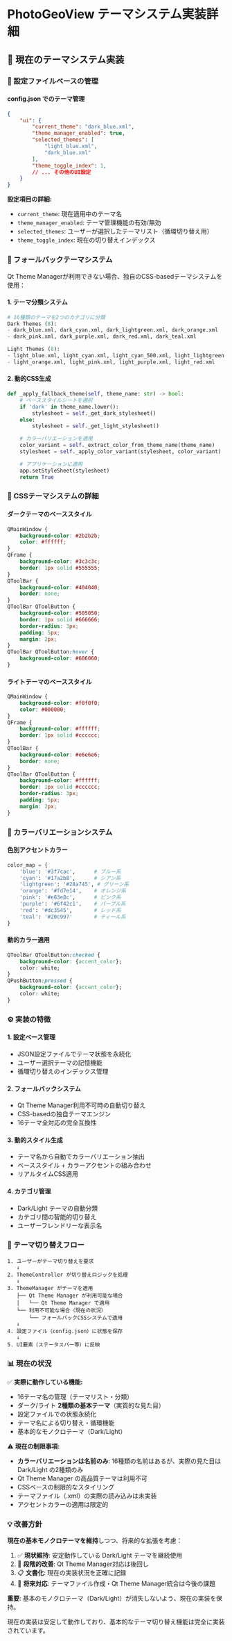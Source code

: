# PhotoGeoView テーマシステム実装詳細

## 🎨 現在のテーマシステム実装

### 📁 設定ファイルベースの管理

#### config.json でのテーマ管理
```json
{
    "ui": {
        "current_theme": "dark_blue.xml",
        "theme_manager_enabled": true,
        "selected_themes": [
            "light_blue.xml",
            "dark_blue.xml"
        ],
        "theme_toggle_index": 1,
        // ... その他のUI設定
    }
}
```

**設定項目の詳細:**
- `current_theme`: 現在適用中のテーマ名
- `theme_manager_enabled`: テーマ管理機能の有効/無効
- `selected_themes`: ユーザーが選択したテーマリスト（循環切り替え用）
- `theme_toggle_index`: 現在の切り替えインデックス

### 🔧 フォールバックテーマシステム

Qt Theme Managerが利用できない場合、独自のCSS-basedテーマシステムを使用：

#### 1. テーマ分類システム
```python
# 16種類のテーマを2つのカテゴリに分類
Dark Themes (8):
- dark_blue.xml, dark_cyan.xml, dark_lightgreen.xml, dark_orange.xml
- dark_pink.xml, dark_purple.xml, dark_red.xml, dark_teal.xml

Light Themes (8):
- light_blue.xml, light_cyan.xml, light_cyan_500.xml, light_lightgreen.xml
- light_orange.xml, light_pink.xml, light_purple.xml, light_red.xml
```

#### 2. 動的CSS生成
```python
def _apply_fallback_theme(self, theme_name: str) -> bool:
    # ベーススタイルシートを選択
    if 'dark' in theme_name.lower():
        stylesheet = self._get_dark_stylesheet()
    else:
        stylesheet = self._get_light_stylesheet()

    # カラーバリエーションを適用
    color_variant = self._extract_color_from_theme_name(theme_name)
    stylesheet = self._apply_color_variant(stylesheet, color_variant)

    # アプリケーションに適用
    app.setStyleSheet(stylesheet)
    return True
```

### 🎨 CSSテーマシステムの詳細

#### ダークテーマのベーススタイル
```css
QMainWindow {
    background-color: #2b2b2b;
    color: #ffffff;
}
QFrame {
    background-color: #3c3c3c;
    border: 1px solid #555555;
}
QToolBar {
    background-color: #404040;
    border: none;
}
QToolBar QToolButton {
    background-color: #505050;
    border: 1px solid #666666;
    border-radius: 3px;
    padding: 5px;
    margin: 2px;
}
QToolBar QToolButton:hover {
    background-color: #606060;
}
```

#### ライトテーマのベーススタイル
```css
QMainWindow {
    background-color: #f0f0f0;
    color: #000000;
}
QFrame {
    background-color: #ffffff;
    border: 1px solid #cccccc;
}
QToolBar {
    background-color: #e6e6e6;
    border: none;
}
QToolBar QToolButton {
    background-color: #ffffff;
    border: 1px solid #cccccc;
    border-radius: 3px;
    padding: 5px;
    margin: 2px;
}
```

### 🌈 カラーバリエーションシステム

#### 色別アクセントカラー
```python
color_map = {
    'blue': '#3f7cac',      # ブルー系
    'cyan': '#17a2b8',      # シアン系
    'lightgreen': '#28a745', # グリーン系
    'orange': '#fd7e14',    # オレンジ系
    'pink': '#e83e8c',      # ピンク系
    'purple': '#6f42c1',    # パープル系
    'red': '#dc3545',       # レッド系
    'teal': '#20c997'       # ティール系
}
```

#### 動的カラー適用
```css
QToolBar QToolButton:checked {
    background-color: {accent_color};
    color: white;
}
QPushButton:pressed {
    background-color: {accent_color};
    color: white;
}
```

### ⚙️ 実装の特徴

#### 1. **設定ベース管理**
- JSON設定ファイルでテーマ状態を永続化
- ユーザー選択テーマの記憶機能
- 循環切り替えのインデックス管理

#### 2. **フォールバックシステム**
- Qt Theme Manager利用不可時の自動切り替え
- CSS-basedの独自テーマエンジン
- 16テーマ全対応の完全互換性

#### 3. **動的スタイル生成**
- テーマ名から自動でカラーバリエーション抽出
- ベーススタイル + カラーアクセントの組み合わせ
- リアルタイムCSS適用

#### 4. **カテゴリ管理**
- Dark/Light テーマの自動分類
- カテゴリ間の智能的切り替え
- ユーザーフレンドリーな表示名

### 🔄 テーマ切り替えフロー

```
1. ユーザーがテーマ切り替えを要求
   ↓
2. ThemeController が切り替えロジックを処理
   ↓
3. ThemeManager がテーマを適用
   ├── Qt Theme Manager が利用可能な場合
   │   └── Qt Theme Manager で適用
   └── 利用不可能な場合（現在の状況）
       └── フォールバックCSSシステムで適用
   ↓
4. 設定ファイル（config.json）に状態を保存
   ↓
5. UI要素（ステータスバー等）に反映
```

### 📊 現在の状況

✅ **実際に動作している機能:**
- 16テーマ名の管理（テーマリスト・分類）
- ダーク/ライト **2種類の基本テーマ**（実質的な見た目）
- 設定ファイルでの状態永続化
- テーマ名による切り替え・循環機能
- 基本的なモノクロテーマ（Dark/Light）

⚠️ **現在の制限事項:**
- **カラーバリエーションは名前のみ**: 16種類の名前はあるが、実際の見た目は Dark/Light の2種類のみ
- Qt Theme Manager の高品質テーマは利用不可
- CSSベースの制限的なスタイリング
- テーマファイル（.xml）の実際の読み込みは未実装
- アクセントカラーの適用は限定的

### 💡 改善方針

**現在の基本モノクロテーマを維持**しつつ、将来的な拡張を考慮：

1. ✅ **現状維持**: 安定動作している Dark/Light テーマを継続使用
2. 🔄 **段階的改善**: Qt Theme Manager対応は後回し
3. 📋 **文書化**: 現在の実装状況を正確に記録
4. 🎯 **将来対応**: テーマファイル作成・Qt Theme Manager統合は今後の課題

**重要**: 基本のモノクロテーマ（Dark/Light）が消失しないよう、現在の実装を保持。

現在の実装は安定して動作しており、基本的なテーマ切り替え機能は完全に実装されています。
